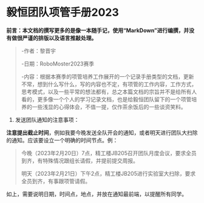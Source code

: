 # 毅恒团队项管手册2023

**前言：本文档的撰写更多的是像一本随手记，使用“MarkDown”进行编撰，并没有做很严谨的排版以及语言推敲处理。**

> -作者：黎晋宇
> 
> -日期：RoboMoster2023赛季
> 
> -内容：根据本赛季的项管培养工作展开的一个记录手册类型的文档，更新不常，想到什么写什么，写的内容也不定，有项管的工作内容，工作方式，思考模式，以及一些平常的想法都有，总之本篇文档的宗旨并不是给所有人看的，更多像一个个人的学习记录文档，也是给毅恒团队留下的一个项管培养的一些浅显的心得体会，不值一提，仅作茶余饭后的一些谈资笑料。

1. 发送团队通知的注意事项：

**注意提出截止时间**，例如我要今晚发送全队开会的通知，或者明天进行团队大扫除的通知。应该要设立一个明确的时间节点。例：
>今晚（2023年2月20日）7点，精工楼JB205召开团队月度会议，要求全员到齐，有特殊情况跟组长请假，并提前提交周报。
>
>明天（2023年2月21日）下午2点，精工楼JB205进行实验室大扫除，要求全员到齐，有事跟项管请假。

如上，需要说明日期，时间点，地点，并放在通知最前端，以提醒所有同学。
